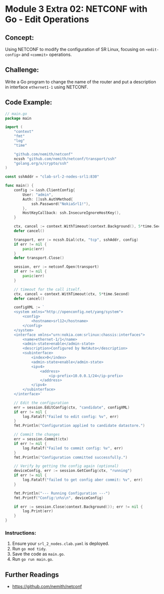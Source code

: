 # **Module 3 Extra 02: NETCONF with Go - Edit Operations**

## **Concept:** 
Using NETCONF to modify the configuration of SR Linux, focusing on `<edit-config>` and `<commit>` operations.

## **Challenge:** 
Write a Go program to change the name of the router and put a description in interface `ethernet1-1` using NETCONF.

## **Code Example:**
```go
// main.go
package main

import (
	"context"
	"fmt"
	"log"
	"time"

	"github.com/nemith/netconf"
	ncssh "github.com/nemith/netconf/transport/ssh"
	"golang.org/x/crypto/ssh"
)

const sshAddr = "clab-srl-2-nodes-srl1:830"

func main() {
	config := &ssh.ClientConfig{
		User: "admin",
		Auth: []ssh.AuthMethod{
			ssh.Password("NokiaSrl1!"),
		},
		HostKeyCallback: ssh.InsecureIgnoreHostKey(),
	}

	ctx, cancel := context.WithTimeout(context.Background(), 5*time.Second)
	defer cancel()

	transport, err := ncssh.Dial(ctx, "tcp", sshAddr, config)
	if err != nil {
		panic(err)
	}
	defer transport.Close()

	session, err := netconf.Open(transport)
	if err != nil {
		panic(err)
	}

	// timeout for the call itself.
	ctx, cancel = context.WithTimeout(ctx, 5*time.Second)
	defer cancel()

    configXML := `
	<system xmlns="http://openconfig.net/yang/system">
		<config>
			<hostname>srl12</hostname>
		</config>
	</system>
	<interface xmlns="urn:nokia.com:srlinux:chassis:interfaces">
		<name>ethernet-1/1</name>
		<admin-state>enable</admin-state>
		<description>Configured by NetAuto</description>
		<subinterface>
			<index>0</index>
			<admin-state>enable</admin-state>
			<ipv4>
				<address>
					<ip-prefix>10.0.0.1/24</ip-prefix>
				</address>
			</ipv4>
		</subinterface>
	</interface>`

	// Edit the configuration
	err = session.EditConfig(ctx, "candidate", configXML)
	if err != nil {
		log.Fatalf("Failed to edit config: %v", err)
	}
	fmt.Println("Configuration applied to candidate datastore.")

	// Commit the changes
	err = session.Commit(ctx)
	if err != nil {
		log.Fatalf("Failed to commit config: %v", err)
	}
	fmt.Println("Configuration committed successfully.")

	// Verify by getting the config again (optional)
	deviceConfig, err := session.GetConfig(ctx, "running")
	if err != nil {
		log.Fatalf("failed to get config aber commit: %v", err)
	}

	fmt.Println("--- Running Configuration ---")
	fmt.Printf("Config:\n%s\n", deviceConfig)

	if err := session.Close(context.Background()); err != nil {
		log.Print(err)
	}
}
```

### **Instructions:**
1.  Ensure your `srl_2_nodes.clab.yaml` is deployed.
2.  Run `go mod tidy`.
3.  Save the code as `main.go`.
4.  Run `go run main.go`.

## Further Readings
* https://github.com/nemith/netconf